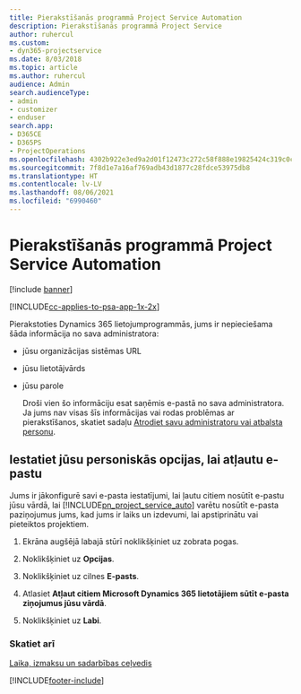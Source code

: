 ```yaml
---
title: Pierakstīšanās programmā Project Service Automation
description: Pierakstīšanās programmā Project Service
author: ruhercul
ms.custom:
- dyn365-projectservice
ms.date: 8/03/2018
ms.topic: article
ms.author: ruhercul
audience: Admin
search.audienceType:
- admin
- customizer
- enduser
search.app:
- D365CE
- D365PS
- ProjectOperations
ms.openlocfilehash: 4302b922e3ed9a2d01f12473c272c58f888e19825424c319c0c49b80e79a8bea
ms.sourcegitcommit: 7f8d1e7a16af769adb43d1877c28fdce53975db8
ms.translationtype: HT
ms.contentlocale: lv-LV
ms.lasthandoff: 08/06/2021
ms.locfileid: "6990460"
---
```

# <a name="sign-in-to-project-service-automation"></a>Pierakstīšanās programmā Project Service Automation

[!include [banner](../includes/psa-now-project-operations.md)]

[!INCLUDE[cc-applies-to-psa-app-1x-2x](../includes/cc-applies-to-psa-app-1x-2x.md)]

Pierakstoties Dynamics 365 lietojumprogrammās, jums ir nepieciešama šāda informācija no sava administratora:  
  
- jūsu organizācijas sistēmas URL  
  
- jūsu lietotājvārds  
  
- jūsu parole  
  
  Droši vien šo informāciju esat saņēmis e-pastā no sava administratora. Ja jums nav visas šīs informācijas vai rodas problēmas ar pierakstīšanos, skatiet sadaļu [Atrodiet savu administratoru vai atbalsta personu](/dynamics365/customerengagement/on-premises/basics/find-administrator-support).  
  
## <a name="set-your-personal-options-to-allow-email"></a>Iestatiet jūsu personiskās opcijas, lai atļautu e-pastu  
 Jums ir jākonfigurē savi e-pasta iestatījumi, lai ļautu citiem nosūtīt e-pastu jūsu vārdā, lai [!INCLUDE[pn_project_service_auto](../includes/pn-project-service-auto.md)] varētu nosūtīt e-pasta paziņojumus jums, kad jums ir laiks un izdevumi, lai apstiprinātu vai pieteiktos projektiem.  
  
1.  Ekrāna augšējā labajā stūrī noklikšķiniet uz zobrata pogas.  
  
2.  Noklikšķiniet uz **Opcijas**.  
  
3.  Noklikšķiniet uz cilnes **E-pasts**.  
  
4.  Atlasiet **Atļaut citiem Microsoft Dynamics 365 lietotājiem sūtīt e-pasta ziņojumus jūsu vārdā**.  
  
5.  Noklikšķiniet uz **Labi**.  
  
### <a name="see-also"></a>Skatiet arī  
 [Laika, izmaksu un sadarbības ceļvedis](../psa/time-expense-collaboration-guide.md)


[!INCLUDE[footer-include](../includes/footer-banner.md)]